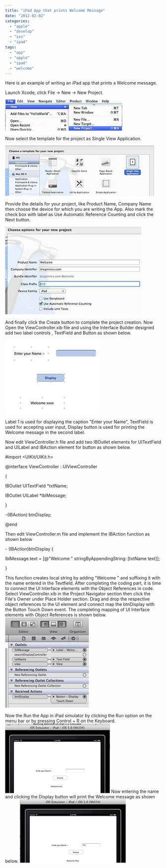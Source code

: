 ```yaml
---
title: "iPad App that prints Welcome Message"
date: "2012-02-02"
categories: 
  - "apple"
  - "develop"
  - "ios"
  - "ipad"
tags: 
  - "app"
  - "apple"
  - "ipad"
  - "welcome"
---
```


Here is an example of writing an iPad app that prints a Welcome message.

Launch Xcode, click File -> New -> New Project.

![New Project](/assets/images/201202011215.jpg)

Now select the template for the project as Single View Application.

![Project Template ](/assets/images/201202011219.jpg)

Provide the details for your project, like Product Name, Company Name then choose the device for which you are writing the App. Also mark the check box with label as Use Automatic Reference Counting and click the Next button.

![Options for New IPad Project](/assets/images/201202011223.jpg)

And finally click the Create button to complete the project creation. Now Open the ViewController.xib file and using the Interface Builder designed add two label controls , TextField and Button as shown below.

![UI Interface Builder](/assets/images/201202021110.jpg)

Label 1 is used for displaying the caption "Enter your Name", TextField is used for accepting user input, Display button is used for printing the Welcome message in the second label.

Now edit ViewController.h file and add two IBOutlet elements for UITextField and UILabel and IBAction element for button as shown below.

#import <UIKit/UIKit.h>

@interface ViewController : UIViewController

{

IBOutlet UITextField \*txtName;

IBOutlet UILabel \*lblMessage;

}

\-(IBAction) btnDisplay;

@end

Then edit ViewController.m file and implement the IBAction function as shown below

\- (IBAction)btnDisplay {

lblMessage.text \= \[@"Welcome " stringByAppendingString: \[txtName text\]\];

}

This function creates local string by adding "Welcome " and suffixing it with the name entered in the Textfield. After completing the coding part, it is time to connect the UI Interface elements with the Object References in code. Select ViewController.xib in the Project Navigator section then click the File's Owner under Place Holder section. Drag and drop the respective object references to the UI element and connect map the btnDisplay with the Button Touch Down event. The completing mapping of UI Interface elements with Object References is shown below. ![UI Elements and Object Reference Mapping](/assets/images/201202021441.jpg)

Now the Run the App in iPad simulator by clicking the Run option on the menu bar or by pressing Control + R on the Keyboard. ![iPad Simulator](/assets/images/201202021444.jpg) Now entering the name and clicking the Display button will print the Welcome message as shown below. ![Welcome App in iPad Simulator](/assets/images/201202021445.jpg)
